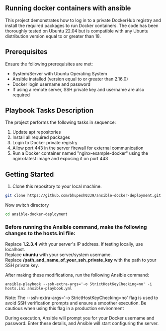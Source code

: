 ## Running docker containers with ansible

This project demonstrates how to log in to a private DockerHub registry and install the required packages to run Docker containers. The code has been thoroughly tested on Ubuntu 22.04 but is compatible with any Ubuntu distribution version equal to or greater than 18.

## Prerequisites

Ensure the following prerequisites are met:

- System/Server with Ubuntu Operating System
- Ansible installed (version equal to or greater than 2.16.0)
- Docker login username and password
- If using a remote server, SSH private key and username are also required

##  Playbook Tasks Description

The project performs the following tasks in sequence:

1. Update apt repositories
2. Install all required packages
3. Login to Docker private registry
4. Allow port 443 in the server firewall for external communication
5. Run a Docker container named "nginx-example-docker" using the nginx:latest image and exposing it on port 443

## Getting Started

1. Clone this repository to your local machine.

```bash
git clone https://github.com/bhupesh0339/ansible-docker-deployment.git
```
Now switch directory

```bash
cd ansible-docker-deployment
```
### Before running the Ansible command, make the following changes to the hosts.ini file:

Replace **1.2.3.4** with your server's IP address. If testing locally, use localhost.<br />
Replace **ubuntu** with your server/system username.<br />
Replace **/path_and_name_of_your_ssh_private_key** with the path to your SSH private key.<br />


After making these modifications, run the following Ansible command:
```
ansible-playbook --ssh-extra-args='-o StrictHostKeyChecking=no' -i hosts.ini ansible-playbook.yml
```
Note: The --ssh-extra-args='-o StrictHostKeyChecking=no' flag is used to avoid SSH verification prompts and ensure a smoother execution. Be cautious when using this flag in a production environment

During execution, Ansible will prompt you for your Docker username and password. Enter these details, and Ansible will start configuring the server.






